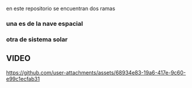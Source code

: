en este repositorio se encuentran dos ramas
### una es de la nave espacial
### otra de sistema solar

## VIDEO


https://github.com/user-attachments/assets/68934e83-19a6-417e-9c60-e99c1ecfab31

